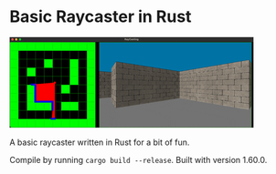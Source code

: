 # Basic Raycaster in Rust

![](sample.gif)

A basic raycaster written in Rust for a bit of fun.

Compile by running `cargo build --release`. Built with version 1.60.0. 

